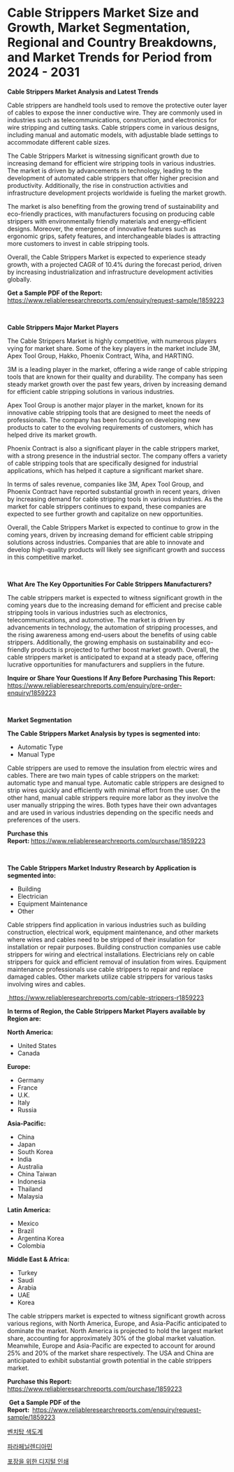 <p><h1>Cable Strippers Market Size and Growth, Market Segmentation, Regional and Country Breakdowns, and Market Trends for Period from 2024 -  2031</h1></p><p><strong>Cable Strippers Market Analysis and Latest Trends</strong></p>
<p><p>Cable strippers are handheld tools used to remove the protective outer layer of cables to expose the inner conductive wire. They are commonly used in industries such as telecommunications, construction, and electronics for wire stripping and cutting tasks. Cable strippers come in various designs, including manual and automatic models, with adjustable blade settings to accommodate different cable sizes.</p><p>The Cable Strippers Market is witnessing significant growth due to increasing demand for efficient wire stripping tools in various industries. The market is driven by advancements in technology, leading to the development of automated cable strippers that offer higher precision and productivity. Additionally, the rise in construction activities and infrastructure development projects worldwide is fueling the market growth.</p><p>The market is also benefiting from the growing trend of sustainability and eco-friendly practices, with manufacturers focusing on producing cable strippers with environmentally friendly materials and energy-efficient designs. Moreover, the emergence of innovative features such as ergonomic grips, safety features, and interchangeable blades is attracting more customers to invest in cable stripping tools.</p><p>Overall, the Cable Strippers Market is expected to experience steady growth, with a projected CAGR of 10.4% during the forecast period, driven by increasing industrialization and infrastructure development activities globally.</p></p>
<p><strong>Get a Sample PDF of the Report:&nbsp;</strong> <a href="https://www.reliableresearchreports.com/enquiry/request-sample/1859223">https://www.reliableresearchreports.com/enquiry/request-sample/1859223</a></p>
<p>&nbsp;</p>
<p><strong>Cable Strippers Major Market Players</strong></p>
<p><p>The Cable Strippers Market is highly competitive, with numerous players vying for market share. Some of the key players in the market include 3M, Apex Tool Group, Hakko, Phoenix Contract, Wiha, and HARTING. </p><p>3M is a leading player in the market, offering a wide range of cable stripping tools that are known for their quality and durability. The company has seen steady market growth over the past few years, driven by increasing demand for efficient cable stripping solutions in various industries.</p><p>Apex Tool Group is another major player in the market, known for its innovative cable stripping tools that are designed to meet the needs of professionals. The company has been focusing on developing new products to cater to the evolving requirements of customers, which has helped drive its market growth.</p><p>Phoenix Contract is also a significant player in the cable strippers market, with a strong presence in the industrial sector. The company offers a variety of cable stripping tools that are specifically designed for industrial applications, which has helped it capture a significant market share.</p><p>In terms of sales revenue, companies like 3M, Apex Tool Group, and Phoenix Contract have reported substantial growth in recent years, driven by increasing demand for cable stripping tools in various industries. As the market for cable strippers continues to expand, these companies are expected to see further growth and capitalize on new opportunities.</p><p>Overall, the Cable Strippers Market is expected to continue to grow in the coming years, driven by increasing demand for efficient cable stripping solutions across industries. Companies that are able to innovate and develop high-quality products will likely see significant growth and success in this competitive market.</p></p>
<p>&nbsp;</p>
<p><strong>What Are The Key Opportunities For Cable Strippers Manufacturers?</strong></p>
<p><p>The cable strippers market is expected to witness significant growth in the coming years due to the increasing demand for efficient and precise cable stripping tools in various industries such as electronics, telecommunications, and automotive. The market is driven by advancements in technology, the automation of stripping processes, and the rising awareness among end-users about the benefits of using cable strippers. Additionally, the growing emphasis on sustainability and eco-friendly products is projected to further boost market growth. Overall, the cable strippers market is anticipated to expand at a steady pace, offering lucrative opportunities for manufacturers and suppliers in the future.</p></p>
<p><strong>Inquire or Share Your Questions If Any Before Purchasing This Report:</strong> <a href="https://www.reliableresearchreports.com/enquiry/pre-order-enquiry/1859223">https://www.reliableresearchreports.com/enquiry/pre-order-enquiry/1859223</a></p>
<p>&nbsp;</p>
<p><strong>Market Segmentation</strong></p>
<p><strong>The Cable Strippers Market Analysis by types is segmented into:</strong></p>
<p><ul><li>Automatic Type</li><li>Manual Type</li></ul></p>
<p><p>Cable strippers are used to remove the insulation from electric wires and cables. There are two main types of cable strippers on the market: automatic type and manual type. Automatic cable strippers are designed to strip wires quickly and efficiently with minimal effort from the user. On the other hand, manual cable strippers require more labor as they involve the user manually stripping the wires. Both types have their own advantages and are used in various industries depending on the specific needs and preferences of the users.</p></p>
<p><strong>Purchase this Report:&nbsp;</strong><a href="https://www.reliableresearchreports.com/purchase/1859223">https://www.reliableresearchreports.com/purchase/1859223</a></p>
<p>&nbsp;</p>
<p><strong>The Cable Strippers Market Industry Research by Application is segmented into:</strong></p>
<p><ul><li>Building</li><li>Electrician</li><li>Equipment Maintenance</li><li>Other</li></ul></p>
<p><p>Cable strippers find application in various industries such as building construction, electrical work, equipment maintenance, and other markets where wires and cables need to be stripped of their insulation for installation or repair purposes. Building construction companies use cable strippers for wiring and electrical installations. Electricians rely on cable strippers for quick and efficient removal of insulation from wires. Equipment maintenance professionals use cable strippers to repair and replace damaged cables. Other markets utilize cable strippers for various tasks involving wires and cables.</p></p>
<p><a href="https://www.reliableresearchreports.com/cable-strippers-r1859223">&nbsp;https://www.reliableresearchreports.com/cable-strippers-r1859223</a></p>
<p><strong>In terms of Region, the Cable Strippers Market Players available by Region are:</strong></p>
<p>
    <p> <strong> North America: </strong>
        <ul>
            <li>United States</li>
            <li>Canada</li>
        </ul>
        </p> 
    <p> <strong> Europe: </strong>
        <ul>
            <li>Germany</li>
            <li>France</li>
            <li>U.K.</li>
            <li>Italy</li>
            <li>Russia</li>
        </ul>
        </p> 
    <p> <strong> Asia-Pacific: </strong>
        <ul>
            <li>China</li>
            <li>Japan</li>
            <li>South Korea</li>
            <li>India</li>
            <li>Australia</li>
            <li>China Taiwan</li>
            <li>Indonesia</li>
            <li>Thailand</li>
            <li>Malaysia</li>
        </ul>
        </p> 
    <p> <strong> Latin America: </strong>
        <ul>
            <li>Mexico</li>
            <li>Brazil</li>
            <li>Argentina Korea</li>
            <li>Colombia</li>
        </ul>
        </p> 
    <p> <strong> Middle East & Africa: </strong>
        <ul>
            <li>Turkey</li>
            <li>Saudi</li>
            <li>Arabia</li>
            <li>UAE</li>
            <li>Korea</li>
        </ul>
    </p>
    </p>
<p><p>The cable strippers market is expected to witness significant growth across various regions, with North America, Europe, and Asia-Pacific anticipated to dominate the market. North America is projected to hold the largest market share, accounting for approximately 30% of the global market valuation. Meanwhile, Europe and Asia-Pacific are expected to account for around 25% and 20% of the market share respectively. The USA and China are anticipated to exhibit substantial growth potential in the cable strippers market.</p></p>
<p><strong>Purchase this Report: </strong><a href="https://www.reliableresearchreports.com/purchase/1859223">https://www.reliableresearchreports.com/purchase/1859223</a></p>
<p>&nbsp;<strong>Get a Sample PDF of the Report:&nbsp;&nbsp;</strong><a href="https://www.reliableresearchreports.com/enquiry/request-sample/1859223">https://www.reliableresearchreports.com/enquiry/request-sample/1859223</a></p>
<p><strong></strong></p>
<p><p><a href="https://medium.com/@mehereenadusoye/%EB%B2%A4%EC%B9%98%ED%83%91-%EC%83%89%EC%B1%84%EA%B3%84-%EC%8B%9C%EC%9E%A5-%EA%B7%9C%EB%AA%A8-%EB%B0%8F-%EC%A0%90%EC%9C%A0%EC%9C%A8-%EB%B6%84%EC%84%9D-%EC%84%B1%EC%9E%A5-%ED%8A%B8%EB%A0%8C%EB%93%9C-%EB%B0%8F-%EC%98%88%EC%B8%A1-2024-2031-f7ead43b4d63">벤치탑 색도계</a></p><p><a href="https://github.com/victorsharp87978/Market-Research-Report-List-1/blob/main/9969060162479.md">파라페닐렌디아민</a></p><p><a href="https://medium.com/@karenturner47/%EB%94%94%EC%A7%80%ED%84%B8-%EC%9D%B8%EC%87%84-%ED%8F%AC%EC%9E%A5-%EC%8B%9C%EC%9E%A5-%EA%B7%9C%EB%AA%A8-%EB%B0%8F-%EC%A0%90%EC%9C%A0%EC%9C%A8-%EB%B6%84%EC%84%9D-%EC%84%B1%EC%9E%A5-%EB%8F%99%ED%96%A5-%EB%B0%8F-%EC%98%88%EC%B8%A1-2024-2031-bdc99e2d92aa">포장을 위한 디지털 인쇄</a></p></p>